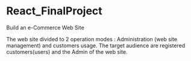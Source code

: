 # React_FinalProject

Build an e-Commerce Web Site

The web site divided to 2 operation modes : Administration (web site management) and
customers usage. The target audience are registered customers(users) and the Admin of the
web site.
